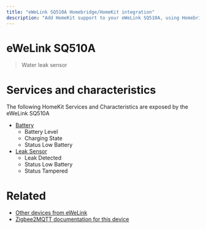 ```yaml
---
title: "eWeLink SQ510A Homebridge/HomeKit integration"
description: "Add HomeKit support to your eWeLink SQ510A, using Homebridge, Zigbee2MQTT and homebridge-z2m."
---
```

<!---
This file has been GENERATED using src/docgen/docgen.ts
DO NOT EDIT THIS FILE MANUALLY!
-->
# eWeLink SQ510A
> Water leak sensor


# Services and characteristics
The following HomeKit Services and Characteristics are exposed by
the eWeLink SQ510A

* [Battery](../../battery.md)
  * Battery Level
  * Charging State
  * Status Low Battery
* [Leak Sensor](../../sensors.md)
  * Leak Detected
  * Status Low Battery
  * Status Tampered


# Related
* [Other devices from eWeLink](../index.md#ewelink)
* [Zigbee2MQTT documentation for this device](https://www.zigbee2mqtt.io/devices/SQ510A.html)